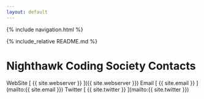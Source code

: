 ```yaml
---
layout: default
---
```

{% include navigation.html %}

{% include_relative README.md %}

# Nighthawk Coding Society Contacts
WebSite [ {{ site.webserver }} ]({{ site.webserver }})
Email [ {{ site.email }} ](mailto:{{ site.email }})
Twitter [ {{ site.twitter }} ](mailto:{{ site.twitter }})


